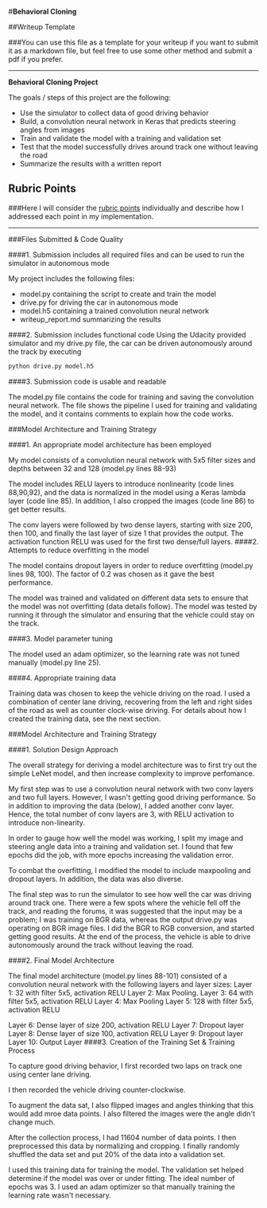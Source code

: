 #**Behavioral Cloning** 

##Writeup Template

###You can use this file as a template for your writeup if you want to submit it as a markdown file, but feel free to use some other method and submit a pdf if you prefer.

---

**Behavioral Cloning Project**

The goals / steps of this project are the following:
* Use the simulator to collect data of good driving behavior
* Build, a convolution neural network in Keras that predicts steering angles from images
* Train and validate the model with a training and validation set
* Test that the model successfully drives around track one without leaving the road
* Summarize the results with a written report


[//]: # (Image References)

[image1]: ./examples/placeholder.png "Model Visualization"
[image2]: ./examples/placeholder.png "Grayscaling"
[image3]: ./examples/placeholder_small.png "Recovery Image"
[image4]: ./examples/placeholder_small.png "Recovery Image"
[image5]: ./examples/placeholder_small.png "Recovery Image"
[image6]: ./examples/placeholder_small.png "Normal Image"
[image7]: ./examples/placeholder_small.png "Flipped Image"

## Rubric Points
###Here I will consider the [rubric points](https://review.udacity.com/#!/rubrics/432/view) individually and describe how I addressed each point in my implementation.  

---
###Files Submitted & Code Quality

####1. Submission includes all required files and can be used to run the simulator in autonomous mode

My project includes the following files:
* model.py containing the script to create and train the model
* drive.py for driving the car in autonomous mode
* model.h5 containing a trained convolution neural network 
* writeup_report.md summarizing the results

####2. Submission includes functional code
Using the Udacity provided simulator and my drive.py file, the car can be driven autonomously around the track by executing 
```sh
python drive.py model.h5
```

####3. Submission code is usable and readable

The model.py file contains the code for training and saving the convolution neural network. The file shows the pipeline I used for training and validating the model, and it contains comments to explain how the code works.

###Model Architecture and Training Strategy

####1. An appropriate model architecture has been employed

My model consists of a convolution neural network with 5x5 filter sizes and depths between 32 and 128 (model.py lines 88-93) 

The model includes RELU layers to introduce nonlinearity (code lines 88,90,92), and the data is normalized 
in the model using a Keras lambda layer (code line 85). In addition, I also cropped the images (code line 86) to get better results. 

The conv layers were followed by two dense layers, starting with size 200, then 100, and finally the last layer of size 1 that provides the output. The activation function RELU was used for the first two dense/full layers.
####2. Attempts to reduce overfitting in the model

The model contains dropout layers in order to reduce overfitting (model.py lines 98, 100). The factor of 0.2 
was chosen as it gave the best performance.   

The model was trained and validated on different data sets to ensure that the model was not overfitting (data details follow). The model was tested by running it through the simulator and ensuring that the vehicle could stay on the track.

####3. Model parameter tuning

The model used an adam optimizer, so the learning rate was not tuned manually (model.py line 25).

####4. Appropriate training data

Training data was chosen to keep the vehicle driving on the road. I used a combination of center lane driving, recovering from the left and right sides of the road as well as counter clock-wise driving. 
For details about how I created the training data, see the next section. 

###Model Architecture and Training Strategy

####1. Solution Design Approach

The overall strategy for deriving a model architecture was to first try out the simple LeNet model, and then increase complexity to improve perfomance. 

My first step was to use a convolution neural network with two conv layers and two full layers. However, I wasn't getting good driving performance. So in addition to improving the data (below), I added another conv layer.
Hence, the total number of conv layers are 3, with RELU activation to introduce non-linearity. 

In order to gauge how well the model was working, I split my image and steering angle data into a training and validation set. I found that few epochs did the job, with more epochs increasing the validation error. 

To combat the overfitting, I modified the model to include maxpooling and dropout layers. In addition, the data was also diverse. 


The final step was to run the simulator to see how well the car was driving around track one. There were a few spots where the vehicle fell off the track, and reading the forums, it was suggested that the input may be a problem; I was training on BGR data, whereas the output drive.py was operating on BGR image files. 
I did the BGR to RGB conversion, and started getting good results. 
At the end of the process, the vehicle is able to drive autonomously around the track without leaving the road.

####2. Final Model Architecture

The final model architecture (model.py lines 88-101) consisted of a convolution neural network with the following layers and layer sizes:
Layer 1: 32 with filter 5x5, activation RELU
Layer 2: Max Pooling.
Layer 3: 64 with filter 5x5, activation RELU
Layer 4: Max Pooling
Layer 5: 128 with filter 5x5, activation RELU

Layer 6: Dense layer of size 200, activation RELU
Layer 7: Dropout layer
Layer 8: Dense layer of size 100, activation RELU
Layer 9: Dropout layer
Layer 10: Output Layer
####3. Creation of the Training Set & Training Process

To capture good driving behavior, I first recorded two laps on track one using center lane driving. 

I then recorded the vehicle driving counter-clockwise. 

To augment the data sat, I also flipped images and angles thinking that this would add mroe data points. 
I also filtered the images were the angle didn't change much. 

After the collection process, I had 11604 number of data points. 
I then preprocessed this data by normalizing and cropping. 
I finally randomly shuffled the data set and put 20% of the data into a validation set. 

I used this training data for training the model. The validation set helped determine if the model was over or under fitting. The ideal number of epochs was 3. I used an adam optimizer so that manually training the learning rate wasn't necessary.
